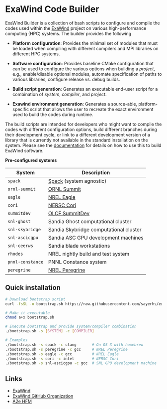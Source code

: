 # ExaWind Code Builder

ExaWind Builder is a collection of bash scripts to configure and compile the
codes used within the [ExaWind](https://github.com/exawind) project on various
high-performance computing (HPC) systems. The builder provides the following

- **Platform configuration**: Provides the minimal set of modules that must be
  loaded when compiling with different compilers and MPI libraries on different
  HPC systems.

- **Software configuration**: Provides baseline CMake configuration that can be
  used to configure the various options when building a *project*, e.g.,
  enable/disable optional modules, automate specification of paths to various
  libraries, configure release vs. debug builds.

- **Build script generation**: Generates an executable end-user script for a
  combination of *system*, *compiler*, and *project*.

- **Exawind environment generation**: Generates a source-able, platform-specific
  script that allows the user to recreate the exact environment used to build
  the codes during runtime.

The build scripts are intended for developers who might want to compile the
codes with different configuration options, build different branches during
their development cycle, or link to a different development version of a library
that is currently not available in the standard installation on the system. Please see the
[documentation](https://exawind-builder.readthedocs.io/en/latest/index.html) for
details on how to use this to build ExaWind software.

**Pre-configured systems**

| System          | Description                                                                        |
|-----------------|------------------------------------------------------------------------------------|
| `spack`         | [Spack](https:://github.com/spack/spack) (system agnostic)                          |
| `ornl-summit`   | [ORNL Summit](https://www.olcf.ornl.gov/summit/)                                   |
| `eagle`         | [NREL Eagle](https://www.nrel.gov/hpc/eagle-system.html)                           |
| `cori`          | [NERSC Cori](http://www.nersc.gov/users/computational-systems/cori/)               |
| `summitdev`     | [OLCF SummitDev](https://www.olcf.ornl.gov/olcf-resources/compute-systems/summit/) |
| `snl-ghost`     | Sandia Ghost computational cluster                                                 |
| `snl-skybridge` | Sandia Skybridge computational cluster                                             |
| `snl-ascicgpu`  | Sandia ASC GPU development machines                                                |
| `snl-ceerws`    | Sandia blade workstations                                                          |
| `rhodes`        | NREL nightly build and test system                                                 |
| `pnnl-constance` | PNNL Constance system  |
| `peregrine`     | [NREL Peregrine](https://www.nrel.gov/hpc/peregrine-system.html)                   |

## Quick installation 

```bash
# Download bootstrap script
curl -fsSL -o bootstrap.sh https://raw.githubusercontent.com/sayerhs/exawind-builder/master/bootstrap.sh

# Make it executable
chmod a+x bootstrap.sh

# Execute bootstrap and provide system/compiler combination
./bootstrap.sh -s [SYSTEM] -c [COMPILER]

# Examples
./bootstrap.sh -s spack -c clang       # On OS X with homebrew
./bootstrap.sh -s peregrine -c gcc     # NREL Peregrine
./bootstrap.sh -s eagle -c gcc         # NREL Eagle
./bootstrap.sh -s cori -c intel        # NERSC Cori
./bootstrap.sh -s snl-ascicgpu -c gcc  # SNL GPU development machine
```

## Links 

- [ExaWind](https://www.exawind.org)
- [ExaWind GitHub Organization](https://github.com/exawind)
- [A2e HFM](https://a2e.energy.gov/about/hfm)
